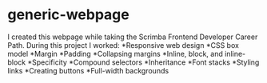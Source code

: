 # generic-webpage

I created this webpage while taking the Scrimba Frontend Developer Career Path. During this project I worked: *Responsive web design *CSS box model *Margin *Padding *Collapsing margins *Inline, block, and inline-block *Specificity *Compound selectors *Inheritance *Font stacks *Styling links *Creating buttons *Full-width backgrounds